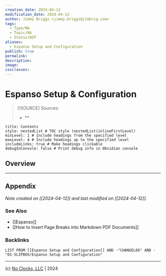 ```yaml
---
creation_date: 2024-04-12
modification_date: 2024-04-12
author: Jimmy Briggs <jimmy.briggs@jimbrig.com>
tags:
  - Type/NA
  - Topic/NA
  - Status/WIP
aliases:
  - Espanso Setup and Configuration
publish: true
permalink:
description:
image:
cssclasses:
---
```


# Espanso Setup & Configuration

> [!SOURCE] Sources:
> - **

```table-of-contents
title: Contents 
style: nestedList # TOC style (nestedList|inlineFirstLevel)
minLevel: 1 # Include headings from the specified level
maxLevel: 4 # Include headings up to the specified level
includeLinks: true # Make headings clickable
debugInConsole: false # Print debug info in Obsidian console
```

## Overview

***

## Appendix

*Note created on [[2024-04-12]] and last modified on [[2024-04-12]].*

### See Also

- [[Espanso]]
- [[How to Insert Page Breaks into Markdown PDF Documents]]

### Backlinks

```dataview
LIST FROM [[Espanso Setup and Configuration]] AND -"CHANGELOG" AND -"01-SLIPBOX/Espanso Setup and Configuration"
```

***

(c) [No Clocks, LLC](https://github.com/noclocks) | 2024